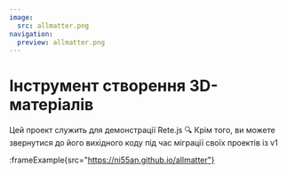 ```yaml
---
image:
  src: allmatter.png
navigation:
  preview: allmatter.png
---
```


# Інструмент створення 3D-матеріалів

Цей проект служить для демонстрації Rete.js 🔍 Крім того, ви можете звернутися до його вихідного коду під час міграції своїх проектів із v1

:frameExample{src="https://ni55an.github.io/allmatter"}
